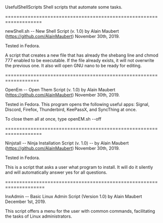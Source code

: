 UsefulShellScripts
Shell scripts that automate some tasks.

===================================================================

newShell.sh -- New Shell Script (v. 1.0)
by Alain Maubert (https://github.com/AlainMaubert)
November 30th, 2019.
 
Tested in Fedora.

A script that creates a new file that has already
the shebang line and chmod 777 enabled to be executable.
If the file already exists, it will not overwrite the previous one. 
It also will open GNU nano to be ready for editing.

==================================================================

OpenEm -- Open Them Script (v. 1.0)
by Alain Maubert (https://github.com/AlainMaubert)
November 30th, 2019.

Tested in Fedora.
This program opens the following useful apps:
Signal, Discord, Firefox, Thunderbird, KeePassX,
and SyncThing at once.

To close them all at once, type openEM.sh --off 

===================================================================

Ninjstall -- Ninja Installation Script (v. 1.0) --
by Alain Maubert (https://github.com/AlainMaubert)
November 30th, 2019.

Tested in Fedora.

This is a script that asks a user what program to install.
It will do it silently and will automatically answer
yes for all questions.

====================================================================

lnxAdmin -- Basic Linux Admin Script (Version 1.0)
by Alain Maubert
December 1st, 2019.

This script offers a menu for the user with common commands, 
facilitating the tasks of Linux administrators.
